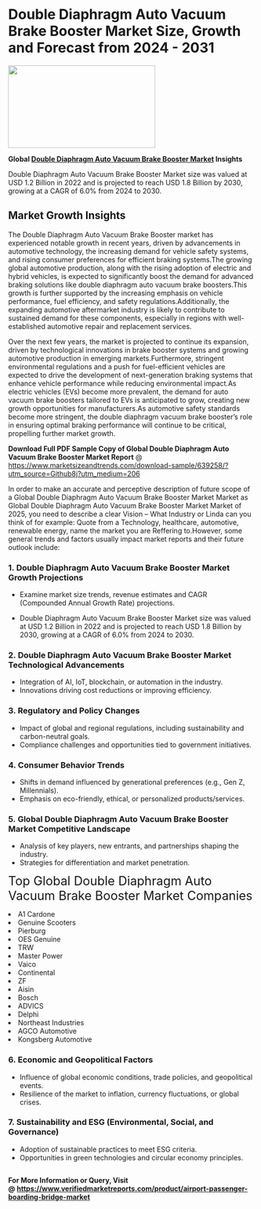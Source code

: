 <H1>Double Diaphragm Auto Vacuum Brake Booster Market Size, Growth and Forecast from 2024 - 2031</H1><img class="aligncenter size-medium wp-image-584254" src="https://thirdeyenews.in/wp-content/uploads/2024/09/Global-Market-Research-300x168.jpeg" alt="" width="300" height="168" /><p><strong>Global&nbsp;<a href="https://www.marketsizeandtrends.com/download-sample/639258/?utm_source=Github8j?utm_medium=206">Double Diaphragm Auto Vacuum Brake Booster Market</a> Insights</strong></p><p>Double Diaphragm Auto Vacuum Brake Booster Market size was valued at USD 1.2 Billion in 2022 and is projected to reach USD 1.8 Billion by 2030, growing at a CAGR of 6.0% from 2024 to 2030.</p><p><h2>Market Growth Insights</h2> <p>The Double Diaphragm Auto Vacuum Brake Booster market has experienced notable growth in recent years, driven by advancements in automotive technology, the increasing demand for vehicle safety systems, and rising consumer preferences for efficient braking systems.The growing global automotive production, along with the rising adoption of electric and hybrid vehicles, is expected to significantly boost the demand for advanced braking solutions like double diaphragm auto vacuum brake boosters.This growth is further supported by the increasing emphasis on vehicle performance, fuel efficiency, and safety regulations.Additionally, the expanding automotive aftermarket industry is likely to contribute to sustained demand for these components, especially in regions with well-established automotive repair and replacement services.</p> <p>Over the next few years, the market is projected to continue its expansion, driven by technological innovations in brake booster systems and growing automotive production in emerging markets.Furthermore, stringent environmental regulations and a push for fuel-efficient vehicles are expected to drive the development of next-generation braking systems that enhance vehicle performance while reducing environmental impact.As electric vehicles (EVs) become more prevalent, the demand for auto vacuum brake boosters tailored to EVs is anticipated to grow, creating new growth opportunities for manufacturers.As automotive safety standards become more stringent, the double diaphragm vacuum brake booster’s role in ensuring optimal braking performance will continue to be critical, propelling further market growth.<p><span class=""><strong>Download Full PDF Sample Copy of Global Double Diaphragm Auto Vacuum Brake Booster Market Report</strong> @ <a href="https://www.marketsizeandtrends.com/download-sample/639258/?utm_source=Github8j?utm_medium=206" target="_blank">https://www.marketsizeandtrends.com/download-sample/639258/?utm_source=Github8j?utm_medium=206</a></span></p><p>In order to make an accurate and perceptive description of future scope of a Global&nbsp;Double Diaphragm Auto Vacuum Brake Booster Market Market as Global&nbsp;Double Diaphragm Auto Vacuum Brake Booster Market Market of 2025, you need to describe a clear Vision &ndash; What Industry or Linda can you think of for example: Quote from a Technology, healthcare, automotive, renewable energy, name the market you are Reffering to.However, some general trends and factors usually impact market reports and their future outlook include:</p><h3>1.&nbsp;<strong>Double Diaphragm Auto Vacuum Brake Booster Market Growth Projections</strong></h3><ul><li>Examine market size trends, revenue estimates and CAGR (Compounded Annual Growth Rate) projections.</li><li><p>Double Diaphragm Auto Vacuum Brake Booster Market size was valued at USD 1.2 Billion in 2022 and is projected to reach USD 1.8 Billion by 2030, growing at a CAGR of 6.0% from 2024 to 2030.</p></li></ul><h3>2.&nbsp;<strong>Double Diaphragm Auto Vacuum Brake Booster Market Technological Advancements</strong></h3><ul><li>Integration of AI, IoT, blockchain, or automation in the industry.</li><li>Innovations driving cost reductions or improving efficiency.</li></ul><h3>3.&nbsp;<strong>Regulatory and Policy Changes</strong></h3><ul><li>Impact of global and regional regulations, including sustainability and carbon-neutral goals.</li><li>Compliance challenges and opportunities tied to government initiatives.</li></ul><h3>4.&nbsp;<strong>Consumer Behavior Trends</strong></h3><ul><li>Shifts in demand influenced by generational preferences (e.g., Gen Z, Millennials).</li><li>Emphasis on eco-friendly, ethical, or personalized products/services.</li></ul><h3>5.&nbsp;<strong>Global Double Diaphragm Auto Vacuum Brake Booster Market Competitive Landscape</strong></h3><ul><li>Analysis of key players, new entrants, and partnerships shaping the industry.</li><li>Strategies for differentiation and market penetration.</li></ul><p data-pm-slice="1 1 []"><span style="color: inherit; font-family: inherit; font-size: 25px;">Top Global Double Diaphragm Auto Vacuum Brake Booster Market Companies</span></p><div class="" data-test-id=""><p><li>A1 Cardone</li><li> Genuine Scooters</li><li> Pierburg</li><li> OES Genuine</li><li> TRW</li><li> Master Power</li><li> Vaico</li><li> Continental</li><li> ZF</li><li> Aisin</li><li> Bosch</li><li> ADVICS</li><li> Delphi</li><li> Northeast Industries</li><li> AGCO Automotive</li><li> Kongsberg Automotive</li></p></div><h3>6.&nbsp;<strong>Economic and Geopolitical Factors</strong></h3><ul><li>Influence of global economic conditions, trade policies, and geopolitical events.</li><li>Resilience of the market to inflation, currency fluctuations, or global crises.</li></ul><h3>7.&nbsp;<strong>Sustainability and ESG (Environmental, Social, and Governance)</strong></h3><ul><li>Adoption of sustainable practices to meet ESG criteria.</li><li>Opportunities in green technologies and circular economy principles.</li></ul><h2><strong style="font-size: 14px;">For More Information or Query, Visit @&nbsp;</strong><a style="background-color: #ffffff; font-size: 14px;" href="https://www.marketsizeandtrends.com/report/double-diaphragm-auto-vacuum-brake-booster-market/" target="_blank">https://www.verifiedmarketreports.com/product/airport-passenger-boarding-bridge-market</a></h2>